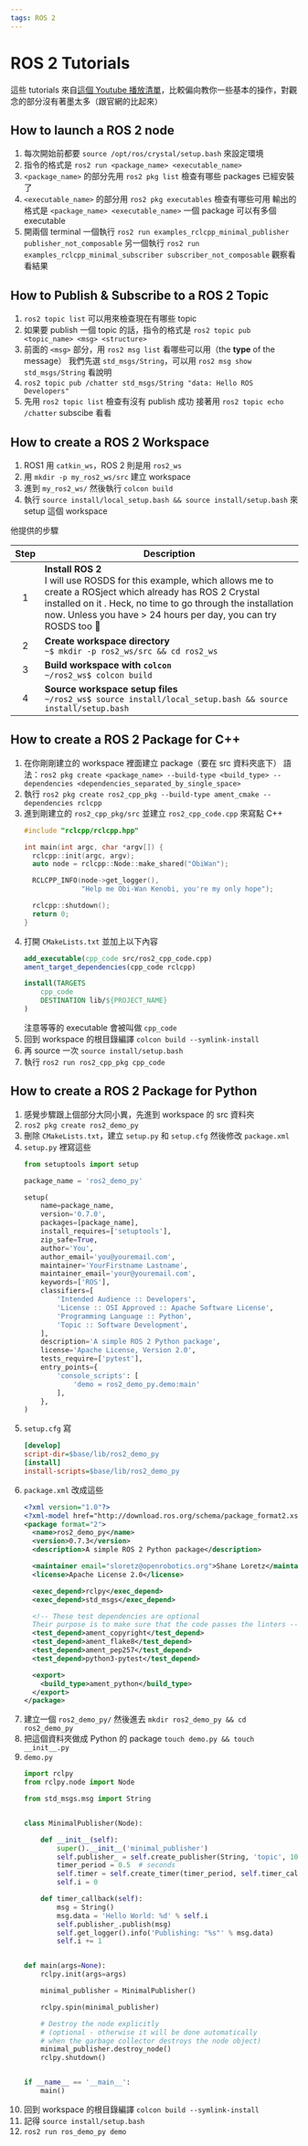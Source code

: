 ```yaml
---
tags: ROS 2
---
```

# ROS 2 Tutorials

這些 tutorials 來自[這個 Youtube 播放清單](https://www.youtube.com/watch?v=5DlrkkH3LS4&list=PLK0b4e05LnzYNBzqXNm9vFD9YXWp6honJ)，比較偏向教你一些基本的操作，對觀念的部分沒有著墨太多（跟官網的比起來）

## How to launch a ROS 2 node

1. 每次開始前都要 `source /opt/ros/crystal/setup.bash` 來設定環境
2. 指令的格式是 `ros2 run <package_name> <executable_name>`
3. `<package_name>` 的部分先用 `ros2 pkg list` 檢查有哪些 packages 已經安裝了
4. `<executable_name>` 的部分用 `ros2 pkg executables` 檢查有哪些可用
   輸出的格式是 `<package_name> <executable_name>`
   一個 package 可以有多個 executable 
4. 開兩個 terminal
   一個執行 `ros2 run examples_rclcpp_minimal_publisher publisher_not_composable`
   另一個執行 `ros2 run examples_rclcpp_minimal_subscriber subscriber_not_composable`
   觀察看看結果

## How to Publish & Subscribe to a ROS 2 Topic

1. `ros2 topic list` 可以用來檢查現在有哪些 topic
2. 如果要 publish 一個 topic 的話，指令的格式是 `ros2 topic pub <topic_name> <msg> <structure>`
3. 前面的 `<msg>` 部分，用 `ros2 msg list` 看哪些可以用（the **type** of the message）
   我們先選 `std_msgs/String`，可以用 `ros2 msg show std_msgs/String` 看說明
4. `ros2 topic pub /chatter std_msgs/String "data: Hello ROS Developers"`
5. 先用 `ros2 topic list` 檢查有沒有 publish 成功
   接著用 `ros2 topic echo /chatter` subscibe 看看
   
## How to create a ROS 2 Workspace

1. ROS1 用 `catkin_ws`，ROS 2 則是用 `ros2_ws`
2. 用 `mkdir -p my_ros2_ws/src` 建立 workspace
3. 進到 `my_ros2_ws/` 然後執行 `colcon build`
4. 執行 `source install/local_setup.bash && source install/setup.bash` 來 setup 這個 workspace

他提供的步驟

| Step | Description |
| :--: | ----------- |
| 1    | **Install ROS 2** <br> I will use ROSDS for this example, which allows me to create a ROSject which already has ROS 2 Crystal installed on it . Heck, no time to go through the installation now. Unless you have > 24 hours per day, you can try ROSDS too 🙂 |
| 2    | **Create workspace directory** <br>`~$ mkdir -p ros2_ws/src && cd ros2_ws` |
| 3    | **Build workspace with `colcon`** <br> `~/ros2_ws$ colcon build` |
| 4    | **Source workspace setup files** <br> `~/ros2_ws$ source install/local_setup.bash && source install/setup.bash` |

## How to create a ROS 2 Package for C++

1. 在你剛剛建立的 workspace 裡面建立 package（要在 src 資料夾底下） 
   語法：`ros2 pkg create <package_name> --build-type <build_type> --dependencies <dependencies_separated_by_single_space>`
2. 執行 `ros2 pkg create ros2_cpp_pkg --build-type ament_cmake --dependencies rclcpp`
3. 進到剛建立的 `ros2_cpp_pkg/src` 並建立 `ros2_cpp_code.cpp` 來寫點 C++
    ```cpp
    #include "rclcpp/rclcpp.hpp"

    int main(int argc, char *argv[]) {
      rclcpp::init(argc, argv);
      auto node = rclcpp::Node::make_shared("ObiWan");

      RCLCPP_INFO(node->get_logger(),
                  "Help me Obi-Wan Kenobi, you're my only hope");

      rclcpp::shutdown();
      return 0;
    }
    ```
4. 打開 `CMakeLists.txt` 並加上以下內容
    ```cmake
    add_executable(cpp_code src/ros2_cpp_code.cpp)
    ament_target_dependencies(cpp_code rclcpp)

    install(TARGETS
        cpp_code
        DESTINATION lib/${PROJECT_NAME}
    )
    ```
    注意等等的 executable 會被叫做 `cpp_code`
5. 回到 workspace 的根目錄編譯 `colcon build --symlink-install`
6. 再 source 一次 `source install/setup.bash`
7. 執行 `ros2 run ros2_cpp_pkg cpp_code`

## How to create a ROS 2 Package for Python

1. 感覺步驟跟上個部分大同小異，先進到 workspace 的 src 資料夾
2. `ros2 pkg create ros2_demo_py`
3. 刪除 `CMakeLists.txt`，建立 `setup.py` 和 `setup.cfg` 然後修改 `package.xml`
4. `setup.py` 裡寫這些
    ```python
    from setuptools import setup

    package_name = 'ros2_demo_py'

    setup(
        name=package_name,
        version='0.7.0',
        packages=[package_name],
        install_requires=['setuptools'],
        zip_safe=True,
        author='You',
        author_email='you@youremail.com',
        maintainer='YourFirstname Lastname',
        maintainer_email='your@youremail.com',
        keywords=['ROS'],
        classifiers=[
            'Intended Audience :: Developers',
            'License :: OSI Approved :: Apache Software License',
            'Programming Language :: Python',
            'Topic :: Software Development',
        ],
        description='A simple ROS 2 Python package',
        license='Apache License, Version 2.0',
        tests_require=['pytest'],
        entry_points={
            'console_scripts': [
                'demo = ros2_demo_py.demo:main'
            ],
        },
    )
    ```
5. `setup.cfg` 寫
    ```cfg
    [develop]
    script-dir=$base/lib/ros2_demo_py
    [install]
    install-scripts=$base/lib/ros2_demo_py
    ```
6. `package.xml` 改成這些
    ```xml
    <?xml version="1.0"?>
    <?xml-model href="http://download.ros.org/schema/package_format2.xsd" schematypens="http://www.w3.org/2001/XMLSchema"?>
    <package format="2">
      <name>ros2_demo_py</name>
      <version>0.7.3</version>
      <description>A simple ROS 2 Python package</description>

      <maintainer email="sloretz@openrobotics.org">Shane Loretz</maintainer>
      <license>Apache License 2.0</license>

      <exec_depend>rclpy</exec_depend>
      <exec_depend>std_msgs</exec_depend>

      <!-- These test dependencies are optional
      Their purpose is to make sure that the code passes the linters -->
      <test_depend>ament_copyright</test_depend>
      <test_depend>ament_flake8</test_depend>
      <test_depend>ament_pep257</test_depend>
      <test_depend>python3-pytest</test_depend>

      <export>
        <build_type>ament_python</build_type>
      </export>
    </package>
    ```
7. 建立一個 `ros2_demo_py/` 然後進去 `mkdir ros2_demo_py && cd ros2_demo_py`
8. 把這個資料夾做成 Python 的 package `touch demo.py && touch __init__.py`
9. `demo.py`
    ```python
    import rclpy
    from rclpy.node import Node

    from std_msgs.msg import String


    class MinimalPublisher(Node):

        def __init__(self):
            super().__init__('minimal_publisher')
            self.publisher_ = self.create_publisher(String, 'topic', 10)
            timer_period = 0.5  # seconds
            self.timer = self.create_timer(timer_period, self.timer_callback)
            self.i = 0

        def timer_callback(self):
            msg = String()
            msg.data = 'Hello World: %d' % self.i
            self.publisher_.publish(msg)
            self.get_logger().info('Publishing: "%s"' % msg.data)
            self.i += 1


    def main(args=None):
        rclpy.init(args=args)

        minimal_publisher = MinimalPublisher()

        rclpy.spin(minimal_publisher)

        # Destroy the node explicitly
        # (optional - otherwise it will be done automatically
        # when the garbage collector destroys the node object)
        minimal_publisher.destroy_node()
        rclpy.shutdown()


    if __name__ == '__main__':
        main()
    ```
10. 回到 workspace 的根目錄編譯 `colcon build --symlink-install`
11. 記得 `source install/setup.bash`
12. `ros2 run ros_demo_py demo` 